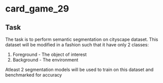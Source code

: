 # card_game_29

## Task
The task is to perform semantic segmentation on cityscape dataset.
This dataset will be modified in a fashion such that it have only 2 classes:
1. Foreground - The object of interest
2. Background - The environment

Atleast 2 segmentation models will be used to train on this dataset and benchmarked for accuracy
